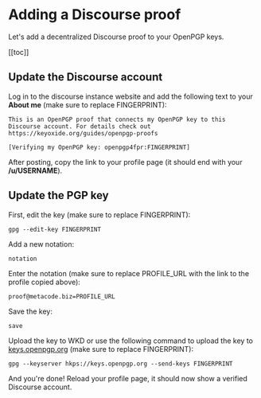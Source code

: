 # Adding a Discourse proof

Let's add a decentralized Discourse proof to your OpenPGP keys.

[[toc]]

## Update the Discourse account

Log in to the discourse instance website and add the following text to your **About me** (make sure to replace FINGERPRINT):

```
This is an OpenPGP proof that connects my OpenPGP key to this Discourse account. For details check out https://keyoxide.org/guides/openpgp-proofs

[Verifying my OpenPGP key: openpgp4fpr:FINGERPRINT]
```

After posting, copy the link to your profile page (it should end with your **/u/USERNAME**).

## Update the PGP key

First, edit the key (make sure to replace FINGERPRINT):

`gpg --edit-key FINGERPRINT`

Add a new notation:

`notation`

Enter the notation (make sure to replace PROFILE_URL with the link to the profile copied above):

`proof@metacode.biz=PROFILE_URL`

Save the key:

`save`

Upload the key to WKD or use the following command to upload the key to [keys.openpgp.org](https://keys.openpgp.org) (make sure to replace FINGERPRINT):

`gpg --keyserver hkps://keys.openpgp.org --send-keys FINGERPRINT`

And you're done! Reload your profile page, it should now show a verified Discourse account.
